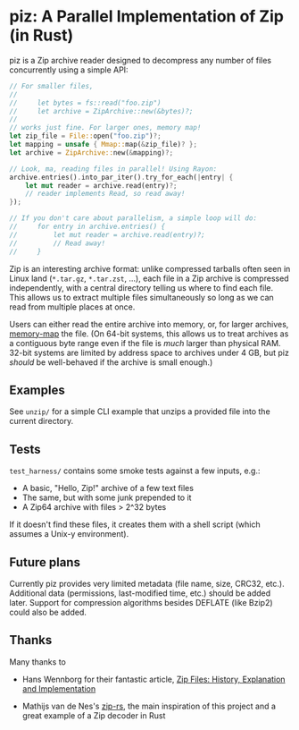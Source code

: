 # piz: A Parallel Implementation of Zip (in Rust)

piz is a Zip archive reader designed to decompress any number of files
concurrently using a simple API:
```rust
// For smaller files,
//
//     let bytes = fs::read("foo.zip")
//     let archive = ZipArchive::new(&bytes)?;
//
// works just fine. For larger ones, memory map!
let zip_file = File::open("foo.zip")?;
let mapping = unsafe { Mmap::map(&zip_file)? };
let archive = ZipArchive::new(&mapping)?;

// Look, ma, reading files in parallel! Using Rayon:
archive.entries().into_par_iter().try_for_each(|entry| {
    let mut reader = archive.read(entry)?;
    // reader implements Read, so read away!
});

// If you don't care about parallelism, a simple loop will do:
//     for entry in archive.entries() {
//         let mut reader = archive.read(entry)?;
//         // Read away!
//     }
```

Zip is an interesting archive format: unlike compressed tarballs often seen
in Linux land (`*.tar.gz`, `*.tar.zst`, ...),
each file in a Zip archive is compressed independently,
with a central directory  telling us where to find each file.
This allows us to extract multiple files simultaneously so long as we can
read from multiple places at once.

Users can either read the entire archive into memory, or, for larger archives,
[memory-map](https://docs.rs/memmap/0.7.0/memmap/struct.Mmap.html) the file.
(On 64-bit systems, this allows us to treat archives as a contiguous byte range
even if the file is _much_ larger than physical RAM. 32-bit systems are limited
by address space to archives under 4 GB, but piz _should_ be well-behaved
if the archive is small enough.)

## Examples

See `unzip/` for a simple CLI example that unzips a provided file
into the current directory.

## Tests

`test_harness/` contains some smoke tests against a few inputs, e.g.:

- A basic, "Hello, Zip!" archive of a few text files
- The same, but with some junk prepended to it
- A Zip64 archive with files > 2^32 bytes

If it doesn't find these files, it creates them with a shell script
(which assumes a Unix-y environment).


## Future plans

Currently piz provides very limited metadata (file name, size, CRC32, etc.).
Additional data (permissions, last-modified time, etc.) should be added later.
Support for compression algorithms besides DEFLATE (like Bzip2) could also be added.

## Thanks

Many thanks to

- Hans Wennborg for their fantastic article,
  [Zip Files: History, Explanation and Implementation](https://www.hanshq.net/zip.html)

- Mathijs van de Nes's [zip-rs](https://github.com/mvdnes/zip-rs),
  the main inspiration of this project and a great example of a
  Zip decoder in Rust
